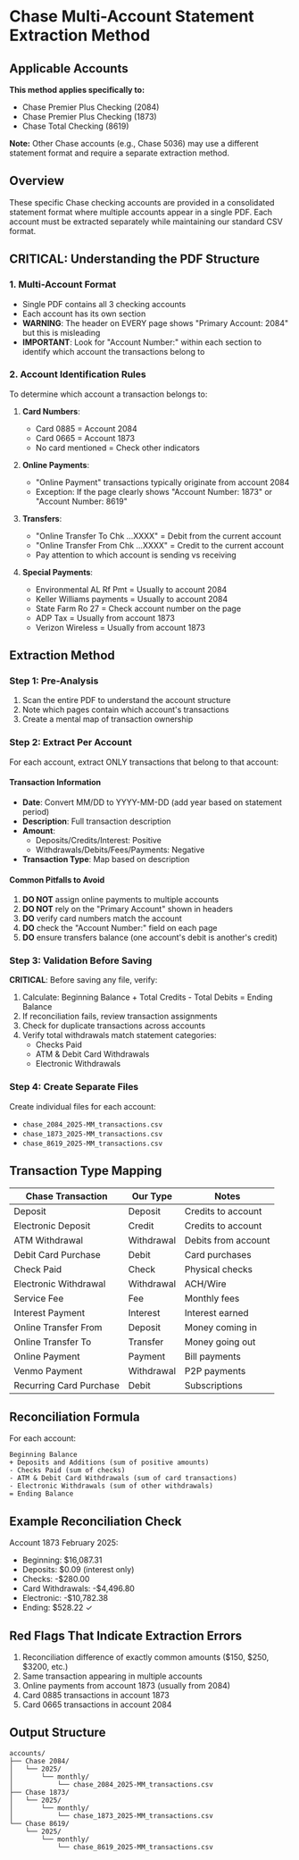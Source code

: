 # Chase Multi-Account Statement Extraction Method

## Applicable Accounts

**This method applies specifically to:**
- Chase Premier Plus Checking (2084)
- Chase Premier Plus Checking (1873)  
- Chase Total Checking (8619)

**Note:** Other Chase accounts (e.g., Chase 5036) may use a different statement format and require a separate extraction method.

## Overview

These specific Chase checking accounts are provided in a consolidated statement format where multiple accounts appear in a single PDF. Each account must be extracted separately while maintaining our standard CSV format.

## CRITICAL: Understanding the PDF Structure

### 1. Multi-Account Format
- Single PDF contains all 3 checking accounts
- Each account has its own section
- **WARNING**: The header on EVERY page shows "Primary Account: 2084" but this is misleading
- **IMPORTANT**: Look for "Account Number:" within each section to identify which account the transactions belong to

### 2. Account Identification Rules
To determine which account a transaction belongs to:

1. **Card Numbers**:
   - Card 0885 = Account 2084
   - Card 0665 = Account 1873
   - No card mentioned = Check other indicators

2. **Online Payments**: 
   - "Online Payment" transactions typically originate from account 2084
   - Exception: If the page clearly shows "Account Number: 1873" or "Account Number: 8619"

3. **Transfers**:
   - "Online Transfer To Chk ...XXXX" = Debit from the current account
   - "Online Transfer From Chk ...XXXX" = Credit to the current account
   - Pay attention to which account is sending vs receiving

4. **Special Payments**:
   - Environmental AL Rf Pmt = Usually to account 2084
   - Keller Williams payments = Usually to account 2084
   - State Farm Ro 27 = Check account number on the page
   - ADP Tax = Usually from account 1873
   - Verizon Wireless = Usually from account 1873

## Extraction Method

### Step 1: Pre-Analysis
1. Scan the entire PDF to understand the account structure
2. Note which pages contain which account's transactions
3. Create a mental map of transaction ownership

### Step 2: Extract Per Account

For each account, extract ONLY transactions that belong to that account:

#### Transaction Information
- **Date**: Convert MM/DD to YYYY-MM-DD (add year based on statement period)
- **Description**: Full transaction description
- **Amount**: 
  - Deposits/Credits/Interest: Positive
  - Withdrawals/Debits/Fees/Payments: Negative
- **Transaction Type**: Map based on description

#### Common Pitfalls to Avoid
1. **DO NOT** assign online payments to multiple accounts
2. **DO NOT** rely on the "Primary Account" shown in headers
3. **DO** verify card numbers match the account
4. **DO** check the "Account Number:" field on each page
5. **DO** ensure transfers balance (one account's debit is another's credit)

### Step 3: Validation Before Saving

**CRITICAL**: Before saving any file, verify:
1. Calculate: Beginning Balance + Total Credits - Total Debits = Ending Balance
2. If reconciliation fails, review transaction assignments
3. Check for duplicate transactions across accounts
4. Verify total withdrawals match statement categories:
   - Checks Paid
   - ATM & Debit Card Withdrawals  
   - Electronic Withdrawals

### Step 4: Create Separate Files

Create individual files for each account:
- `chase_2084_2025-MM_transactions.csv`
- `chase_1873_2025-MM_transactions.csv`
- `chase_8619_2025-MM_transactions.csv`

## Transaction Type Mapping

| Chase Transaction | Our Type | Notes |
|------------------|----------|-------|
| Deposit | Deposit | Credits to account |
| Electronic Deposit | Credit | Credits to account |
| ATM Withdrawal | Withdrawal | Debits from account |
| Debit Card Purchase | Debit | Card purchases |
| Check Paid | Check | Physical checks |
| Electronic Withdrawal | Withdrawal | ACH/Wire |
| Service Fee | Fee | Monthly fees |
| Interest Payment | Interest | Interest earned |
| Online Transfer From | Deposit | Money coming in |
| Online Transfer To | Transfer | Money going out |
| Online Payment | Payment | Bill payments |
| Venmo Payment | Withdrawal | P2P payments |
| Recurring Card Purchase | Debit | Subscriptions |

## Reconciliation Formula

For each account:
```
Beginning Balance
+ Deposits and Additions (sum of positive amounts)
- Checks Paid (sum of checks)
- ATM & Debit Card Withdrawals (sum of card transactions)
- Electronic Withdrawals (sum of other withdrawals)
= Ending Balance
```

## Example Reconciliation Check

Account 1873 February 2025:
- Beginning: $16,087.31
- Deposits: $0.09 (interest only)
- Checks: -$280.00
- Card Withdrawals: -$4,496.80
- Electronic: -$10,782.38
- Ending: $528.22 ✓

## Red Flags That Indicate Extraction Errors

1. Reconciliation difference of exactly common amounts ($150, $250, $3200, etc.)
2. Same transaction appearing in multiple accounts
3. Online payments from account 1873 (usually from 2084)
4. Card 0885 transactions in account 1873
5. Card 0665 transactions in account 2084

## Output Structure

```
accounts/
├── Chase 2084/
│   └── 2025/
│       └── monthly/
│           └── chase_2084_2025-MM_transactions.csv
├── Chase 1873/
│   └── 2025/
│       └── monthly/
│           └── chase_1873_2025-MM_transactions.csv
└── Chase 8619/
    └── 2025/
        └── monthly/
            └── chase_8619_2025-MM_transactions.csv
```